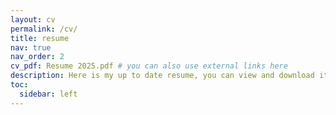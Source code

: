 ```yaml
---
layout: cv
permalink: /cv/
title: resume
nav: true
nav_order: 2
cv_pdf: Resume 2025.pdf # you can also use external links here
description: Here is my up to date resume, you can view and download it by clicking the "pdf" button on the right. Thank you! 
toc:
  sidebar: left
---
```

